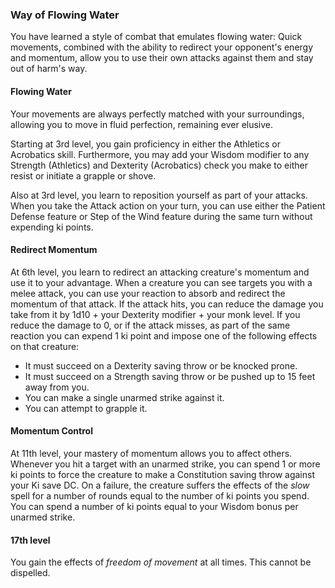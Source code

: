 <style>
  .phb{ background : white;}
  .phb img{ display : none;}
  .phb hr+blockquote{background : white;}
</style>

<!--
Homebrewery links
- Share: http://homebrewery.naturalcrit.com/share/SkQUOB4s0G
- Edit: http://homebrewery.naturalcrit.com/edit/B14LOrViCf
-->

### Way of Flowing Water

You have learned a style of combat that emulates flowing water:  Quick movements, combined with the ability to redirect your opponent's energy and momentum, allow you to use their own attacks against them and stay out of harm's way.

#### Flowing Water

Your movements are always perfectly matched with your surroundings, allowing you to move in fluid perfection, remaining ever elusive.

Starting at 3rd level, you gain proficiency in either the Athletics or Acrobatics skill. Furthermore, you may add your Wisdom modifier to any Strength (Athletics) and Dexterity (Acrobatics) check you make to either resist or initiate a grapple or shove.

Also at 3rd level, you learn to reposition yourself as part of your attacks.  When you take the Attack action on your turn, you can use either the Patient Defense feature or Step of the Wind feature during the same turn without expending ki points.

#### Redirect Momentum

At 6th level, you learn to redirect an attacking creature's momentum and use it to your advantage.  When a creature you can see targets you with a melee attack, you can use your reaction to absorb and redirect the momentum of that attack.  If the attack hits, you can reduce the damage you take from it by 1d10 + your Dexterity modifier + your monk level.  If you reduce the damage to 0, or if the attack misses, as part of the same reaction you can expend 1 ki point and impose one of the following effects on that creature:

- It must succeed on a Dexterity saving throw or be knocked prone.
- It must succeed on a Strength saving throw or be pushed up to 15 feet away from you.
- You can make a single unarmed strike against it.
- You can attempt to grapple it.

#### Momentum Control

At 11th level, your mastery of momentum allows you to affect others.  Whenever you hit a target with an unarmed strike, you can spend 1 or more ki points to force the creature to make a Constitution saving throw against your Ki save DC. On a failure, the creature suffers the effects of the *slow* spell for a number of rounds equal to the number of ki points you spend.  You can spend a number of ki points equal to your Wisdom bonus per unarmed strike.

#### 17th level

You gain the effects of *freedom of movement* at all times.  This cannot be dispelled.



